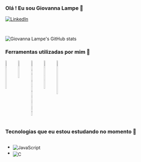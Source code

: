 

### Olá ! Eu sou  Giovanna Lampe 💌



[![LinkedIn](https://img.shields.io/badge/LinkedIn-0077B5?style=for-the-badge&logo=linkedin&logoColor=white)](https://www.linkedin.com/in/giovanna-lampe-82478826b/)

<br/>

![Giovanna Lampe's GitHub stats](https://github-readme-stats.vercel.app/api?username=LampeGi&show_icons=true&theme=onedark)

### Ferramentas utilizadas por mim 🔧

<div style="display:flex"><br/>
<img align="center" alt="HTML5" src="https://cdn.jsdelivr.net/gh/devicons/devicon/icons/html5/html5-original.svg" style="width: 8%">

<img align="center" alt="CSS" src="https://cdn.jsdelivr.net/gh/devicons/devicon/icons/css3/css3-original.svg" style="width: 8%">

<img align="center" alt="JavaScript" src="https://cdn.jsdelivr.net/gh/devicons/devicon/icons/javascript/javascript-original.svg" style="width: 8%">

<img align="center" alt="MYSQL" src="https://cdn.jsdelivr.net/gh/devicons/devicon/icons/mysql/mysql-original-wordmark.svg" style="width: 8%">

<img align="center" alt="TRELLO" src="https://cdn.jsdelivr.net/gh/devicons/devicon/icons/trello/trello-plain.svg" style="width: 8%">

</div>

<br/>

### Tecnologias que eu estou estudando no momento 📓

<div style="display:flex">
<ul>

<li><img align="center"
alt="JavaScript" src="https://img.shields.io/badge/JavaScript-F7DF1E?style=for-the-badge&logo=JavaScript&logoColor=white"></li>


<li><img align="center"
alt="C" src="https://img.shields.io/badge/C-00599C?style=for-the-badge&logo=c&logoColor=white" style=" padding-top: 5%";></li>


</div>

</ul>
